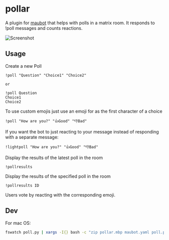 # pollar
A plugin for [maubot](https://github.com/maubot/maubot) that helps with polls in a matrix room. It responds to !poll messages and counts reactions.

![Screenshot](./screenshot.png)

## Usage
Create a new Poll
```
!poll "Question" "Choice1" "Choice2"

or

!poll Question
Choice1
Choice2
```

To use custom emojis just use an emoji for as the first character of a choice
```
!poll "How are you?" "👍️Good" "👎️Bad"
```

If you want the bot to just reacting to your message instead of responding with a separate message:
```
!lightpoll "How are you?" "👍️Good" "👎️Bad"
```

Display the results of the latest poll in the room
```
!pollresults
```

Display the results of the specified poll in the room
```
!pollresults ID
```

Users vote by reacting with the corresponding emoji.

## Dev
For mac OS:
```bash
fswatch poll.py | xargs -I{} bash -c "zip pollar.mbp maubot.yaml poll.py && curl -XPUT http://localhost:29316/_matrix/maubot/v1/plugin/de.jojoob.matrix.pollbot -H 'Authorization: Bearer TOKEN' --data-binary @pollar.mbp
```

